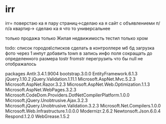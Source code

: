 ﻿# irr
irr= поверстаю ка я пару страниц->сделаю ка я сайт с объявлениеми п/п/а квартир-> сделаю ка я что то универсальнее

только  продажа только Жилая недвижимость
тестил только хром

todo:
список городов\списков сделать в контроллере мб бд
загрузка фото через 1 инпут
добавить town в запись
инфо поля сокращать до определенного размера
tostr fromstr перегрузить что бы null не отображалось



packages
Antlr.3.4.1.9004
bootstrap.3.0.0
EntityFramework.6.1.3
jQuery.1.10.2
jQuery.Validation.1.11.1
Microsoft.AspNet.Mvc.5.2.3
Microsoft.AspNet.Razor.3.2.3
Microsoft.AspNet.Web.Optimization.1.1.3
Microsoft.AspNet.WebPages.3.2.3
Microsoft.CodeDom.Providers.DotNetCompilerPlatform.1.0.0
Microsoft.jQuery.Unobtrusive.Ajax.3.2.3
Microsoft.jQuery.Unobtrusive.Validation.3.2.3
Microsoft.Net.Compilers.1.0.0
Microsoft.Web.Infrastructure.1.0.0.0
Modernizr.2.6.2
Newtonsoft.Json.6.0.4
Respond.1.2.0
WebGrease.1.5.2











